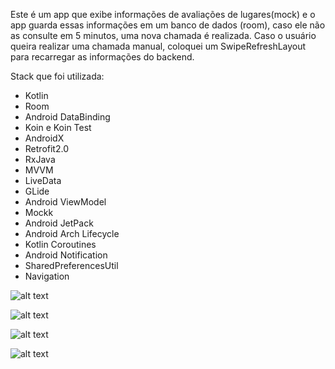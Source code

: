 Este é um app que exibe informações de avaliações de lugares(mock) e o app guarda essas informações em um banco de dados (room), caso ele não as consulte em 5 minutos, uma nova chamada é realizada. Caso o usuário queira realizar uma chamada manual, coloquei um SwipeRefreshLayout para recarregar as informações do backend. 


Stack que foi utilizada:

- Kotlin
- Room 
- Android DataBinding
- Koin e Koin Test
- AndroidX
- Retrofit2.0
- RxJava
- MVVM
- LiveData
- GLide
- Android ViewModel
- Mockk
- Android JetPack
- Android Arch Lifecycle
- Kotlin Coroutines
- Android Notification
- SharedPreferencesUtil
- Navigation


![alt text](https://github.com/RodrigoGontijo/RateApp/blob/master/app/device-2020-07-12-220543.png)


![alt text](https://github.com/RodrigoGontijo/RateApp/blob/master/app/device-2020-07-12-220621.png)


![alt text](https://github.com/RodrigoGontijo/RateApp/blob/master/app/details-screenshot-1.png)


![alt text](https://github.com/RodrigoGontijo/RateApp/blob/master/app/details-screenshot-2.png)
